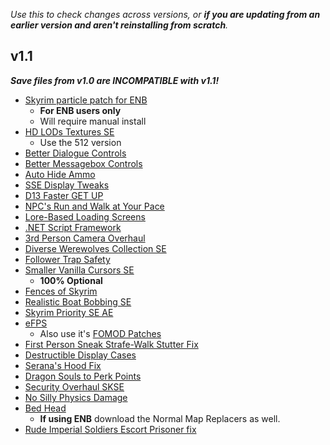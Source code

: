 *Use this to check changes across versions, or **if you are updating from an earlier version and aren't reinstalling from scratch**.*
## v1.1
***Save files from v1.0 are INCOMPATIBLE with v1.1!***
- [Skyrim particle patch for ENB](http://enbseries.enbdev.com/forum/viewtopic.php?f=6&t=1499)
  - **For ENB users only**
  - Will require manual install
- [HD LODs Textures SE](https://www.nexusmods.com/skyrimspecialedition/mods/3333?tab=files)
  - Use the 512 version
- [Better Dialogue Controls](https://www.nexusmods.com/skyrimspecialedition/mods/1429?tab=files)
- [Better Messagebox Controls](https://www.nexusmods.com/skyrimspecialedition/mods/1428?tab=files)
- [Auto Hide Ammo](https://www.nexusmods.com/skyrimspecialedition/mods/1882?tab=files)
- [SSE Display Tweaks](https://www.nexusmods.com/skyrimspecialedition/mods/34705?tab=files)
- [D13 Faster GET UP](https://www.nexusmods.com/skyrimspecialedition/mods/5890?tab=files)
- [NPC's Run and Walk at Your Pace](https://www.nexusmods.com/skyrimspecialedition/mods/2482?tab=files)
- [Lore-Based Loading Screens](https://www.nexusmods.com/skyrimspecialedition/mods/1185?tab=files)
- [.NET Script Framework](https://www.nexusmods.com/skyrimspecialedition/mods/21294?tab=files)
- [3rd Person Camera Overhaul](https://www.nexusmods.com/skyrimspecialedition/mods/18515?tab=files)
- [Diverse Werewolves Collection SE](https://www.nexusmods.com/skyrimspecialedition/mods/7009?tab=files)
- [Follower Trap Safety](https://www.nexusmods.com/skyrimspecialedition/mods/2755?tab=files)
- [Smaller Vanilla Cursors SE](https://www.nexusmods.com/skyrimspecialedition/mods/20617?tab=files)
  - **100% Optional**
- [Fences of Skyrim](https://www.nexusmods.com/skyrimspecialedition/mods/5664?tab=files)
- [Realistic Boat Bobbing SE](https://www.nexusmods.com/skyrimspecialedition/mods/26080?tab=files)
- [Skyrim Priority SE AE](https://www.nexusmods.com/skyrimspecialedition/mods/50129?tab=files)
- [eFPS](https://www.nexusmods.com/skyrimspecialedition/mods/54907?tab=files)
  - Also use it's [FOMOD Patches](https://www.nexusmods.com/skyrimspecialedition/mods/54998?tab=files)
- [First Person Sneak Strafe-Walk Stutter Fix](https://www.nexusmods.com/skyrimspecialedition/mods/31165?tab=files)
- [Destructible Display Cases](https://www.nexusmods.com/skyrimspecialedition/mods/13625?tab=files)
- [Serana's Hood Fix](https://www.nexusmods.com/skyrimspecialedition/mods/20243?tab=files)
- [Dragon Souls to Perk Points](https://www.nexusmods.com/skyrimspecialedition/mods/2879?tab=files)
- [Security Overhaul SKSE](https://www.nexusmods.com/skyrimspecialedition/mods/58224?tab=files)
- [No Silly Physics Damage](https://www.nexusmods.com/skyrimspecialedition/mods/36132?tab=files)
- [Bed Head](https://www.nexusmods.com/skyrimspecialedition/mods/8528?tab=files)
  - **If using ENB** download the Normal Map Replacers as well.
- [Rude Imperial Soldiers Escort Prisoner fix](https://www.nexusmods.com/skyrimspecialedition/mods/894?tab=files)
